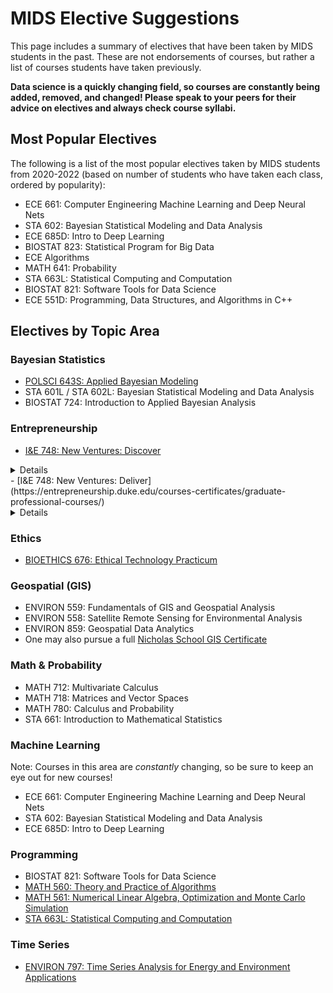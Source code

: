 # MIDS Elective Suggestions

This page includes a summary of electives that have been taken by MIDS students in the past. These are not endorsements of courses, but rather a list of courses students have taken previously.

**Data science is a quickly changing field, so courses are constantly being added, removed, and changed! Please speak to your peers for their advice on electives and always check course syllabi.**

## Most Popular Electives

The following is a list of the most popular electives taken by MIDS students from 2020-2022 (based on number of students who have taken each class, ordered by popularity):

- ECE 661: Computer Engineering Machine Learning and Deep Neural Nets
- STA 602: Bayesian Statistical Modeling and Data Analysis
- ECE 685D: Intro to Deep Learning
- BIOSTAT 823: Statistical Program for Big Data
- ECE Algorithms
- MATH 641: Probability
- STA 663L: Statistical Computing and Computation
- BIOSTAT 821: Software Tools for Data Science
- ECE 551D: Programming, Data Structures, and Algorithms in C++

## Electives by Topic Area

### Bayesian Statistics

- [POLSCI 643S: Applied Bayesian Modeling](https://polisci.duke.edu/courses/applied-bayesian-modeling)
- STA 601L / STA 602L: Bayesian Statistical Modeling and Data Analysis
- BIOSTAT 724: Introduction to Applied Bayesian Analysis

### Entrepreneurship

- [I&E 748: New Ventures: Discover](https://entrepreneurship.duke.edu/courses-certificates/graduate-professional-courses/)

<details>
This course is designed to lead you to a eureka moment by teaching you how to explore the world around you for problems worth solving. Instead of jumping directly into problem solving and solution development—which can often be wasteful without a clear understanding of a given market and customer need—this course focuses on research, exploration, and discovery. It asks students to set aside pre-conceived notions, avoiding some of their own blind spots, in order to do the necessary work of collecting data about market and learning to assess it as objectively as possible. This course is ideal for anyone who wants to excel at finding white space for new innovation and entrepreneurial action.
</details>
- [I&E 748: New Ventures: Deliver](https://entrepreneurship.duke.edu/courses-certificates/graduate-professional-courses/)
<details>
Did your idea pass muster in New Ventures Develop? Do you have early revenue or evidence of product market fit and want to continue to refine your go to market strategy? New Ventures Deliver is the ideal course for serious entrepreneurs ready to push themselves to take the leap. In this course you will continue to test core hypothesis while you develop a milestone driven plan for go-to-market, sales, staffing, and fundraising.
</details>

### Ethics

- [BIOETHICS 676: Ethical Technology Practicum](https://scienceandsociety.duke.edu/science-technology-ethics-and-leadership-practicum/)

### Geospatial (GIS)

- ENVIRON 559: Fundamentals of GIS and Geospatial Analysis
- ENVIRON 558: Satellite Remote Sensing for Environmental Analysis
- ENVIRON 859: Geospatial Data Analytics
- One may also pursue a full [Nicholas School GIS Certificate](https://nicholas.duke.edu/academics/certificate-programs/geospatial-analysis-certificate-program)

### Math & Probability

- MATH 712: Multivariate Calculus
- MATH 718: Matrices and Vector Spaces
- MATH 780: Calculus and Probability
- STA 661: Introduction to Mathematical Statistics

### Machine Learning

Note: Courses in this area are *constantly* changing, so be sure to keep an eye out for new courses!

- ECE 661: Computer Engineering Machine Learning and Deep Neural Nets
- STA 602: Bayesian Statistical Modeling and Data Analysis
- ECE 685D: Intro to Deep Learning

### Programming

- BIOSTAT 821: Software Tools for Data Science
- [MATH 560: Theory and Practice of Algorithms](https://math.duke.edu/courses/theory-and-practice-algorithms)
- [MATH 561: Numerical Linear Algebra, Optimization and Monte Carlo Simulation](https://math.duke.edu/math-561-syllabus)
- [STA 663L: Statistical Computing and Computation](https://stat.duke.edu/courses/statistical-computing-and-computation-0)

### Time Series

- [ENVIRON 797: Time Series Analysis for Energy and Environment Applications](https://env797.github.io/_pages/syllabus/)
